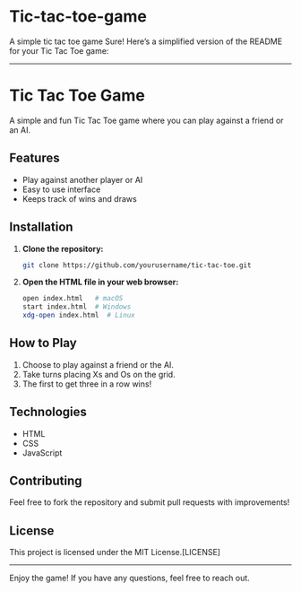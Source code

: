 # Tic-tac-toe-game
A simple tic tac toe game
Sure! Here’s a simplified version of the README for your Tic Tac Toe game:

---

# Tic Tac Toe Game

A simple and fun Tic Tac Toe game where you can play against a friend or an AI.

## Features

- Play against another player or AI
- Easy to use interface
- Keeps track of wins and draws

## Installation

1. **Clone the repository:**
   ```bash
   git clone https://github.com/yourusername/tic-tac-toe.git
   ```

2. **Open the HTML file in your web browser:**
   ```bash
   open index.html   # macOS
   start index.html  # Windows
   xdg-open index.html  # Linux
   ```

## How to Play

1. Choose to play against a friend or the AI.
2. Take turns placing Xs and Os on the grid.
3. The first to get three in a row wins!

## Technologies

- HTML
- CSS
- JavaScript

## Contributing

Feel free to fork the repository and submit pull requests with improvements!

## License

This project is licensed under the MIT License.[LICENSE]

---

Enjoy the game! If you have any questions, feel free to reach out.
